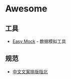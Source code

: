 # Awesome

## 工具

* [Easy Mock](https://easy-mock.com) - 数据模拟工具

## 规范

* [中文文案排版指北](https://github.com/sparanoid/chinese-copywriting-guidelines)
